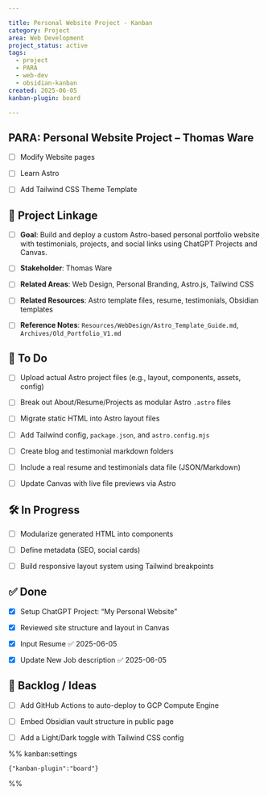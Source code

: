 ```yaml
---

title: Personal Website Project - Kanban
category: Project
area: Web Development
project_status: active
tags:
  - project
  - PARA
  - web-dev
  - obsidian-kanban
created: 2025-06-05
kanban-plugin: board

---
```


## PARA: Personal Website Project – Thomas Ware

- [ ] Modify Website pages
- [ ] Learn Astro
- [ ] Add Tailwind CSS Theme Template


## 🔗 Project Linkage

- [ ] **Goal**: Build and deploy a custom Astro-based personal portfolio website with testimonials, projects, and social links using ChatGPT Projects and Canvas.
- [ ] **Stakeholder**: Thomas Ware
- [ ] **Related Areas**: Web Design, Personal Branding, Astro.js, Tailwind CSS
- [ ] **Related Resources**: Astro template files, resume, testimonials, Obsidian templates
- [ ] **Reference Notes**: `Resources/WebDesign/Astro_Template_Guide.md`, `Archives/Old_Portfolio_V1.md`


## 🎯 To Do

- [ ] Upload actual Astro project files (e.g., layout, components, assets, config)
- [ ] Break out About/Resume/Projects as modular Astro `.astro` files
- [ ] Migrate static HTML into Astro layout files
- [ ] Add Tailwind config, `package.json`, and `astro.config.mjs`
- [ ] Create blog and testimonial markdown folders
- [ ] Include a real resume and testimonials data file (JSON/Markdown)
- [ ] Update Canvas with live file previews via Astro


## 🛠 In Progress

- [ ] Modularize generated HTML into components
- [ ] Define metadata (SEO, social cards)
- [ ] Build responsive layout system using Tailwind breakpoints


## ✅ Done

- [x] Setup ChatGPT Project: “My Personal Website”
- [x] Reviewed site structure and layout in Canvas
- [x] Input Resume ✅ 2025-06-05
- [x] Update New Job description ✅ 2025-06-05


## 🔁 Backlog / Ideas

- [ ] Add GitHub Actions to auto-deploy to GCP Compute Engine
- [ ] Embed Obsidian vault structure in public page
- [ ] Add a Light/Dark toggle with Tailwind CSS config




%% kanban:settings
```
{"kanban-plugin":"board"}
```
%%